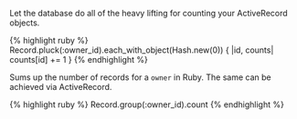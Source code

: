 Let the database do all of the heavy lifting for counting your ActiveRecord
objects.

{% highlight ruby %}
Record.pluck(:owner_id).each_with_object(Hash.new(0)) { |id, counts|
  counts[id] += 1
}
{% endhighlight %}

Sums up the number of records for a `owner` in Ruby. The same can be achieved
via ActiveRecord.

{% highlight ruby %}
Record.group(:owner_id).count
{% endhighlight %}

